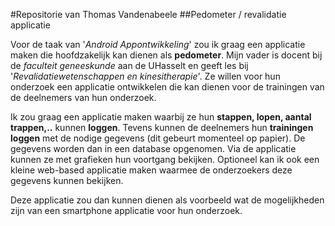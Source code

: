 #Repositorie van Thomas Vandenabeele
##Pedometer / revalidatie applicatie 

Voor de taak van '*Android Appontwikkeling*' zou ik graag een applicatie maken die hoofdzakelijk kan dienen als **pedometer**.
Mijn vader is docent bij de *faculteit geneeskunde* aan de UHasselt en geeft les bij '*Revalidatiewetenschappen en kinesitherapie*'.
Ze willen voor hun onderzoek een applicatie ontwikkelen die kan dienen voor de trainingen van de deelnemers van hun onderzoek.

Ik zou graag een applicatie maken waarbij ze hun **stappen, lopen, aantal trappen,..** kunnen **loggen**.
Tevens kunnen de deelnemers hun **trainingen loggen** met de nodige gegevens (dit gebeurt momenteel op papier).
De gegevens worden dan in een database opgenomen. Via de applicatie kunnen ze met grafieken hun voortgang bekijken.
Optioneel kan ik ook een kleine web-based applicatie maken waarmee de onderzoekers deze gegevens kunnen bekijken.

Deze applicatie zou dan kunnen dienen als voorbeeld wat de mogelijkheden zijn van een smartphone applicatie voor hun onderzoek.